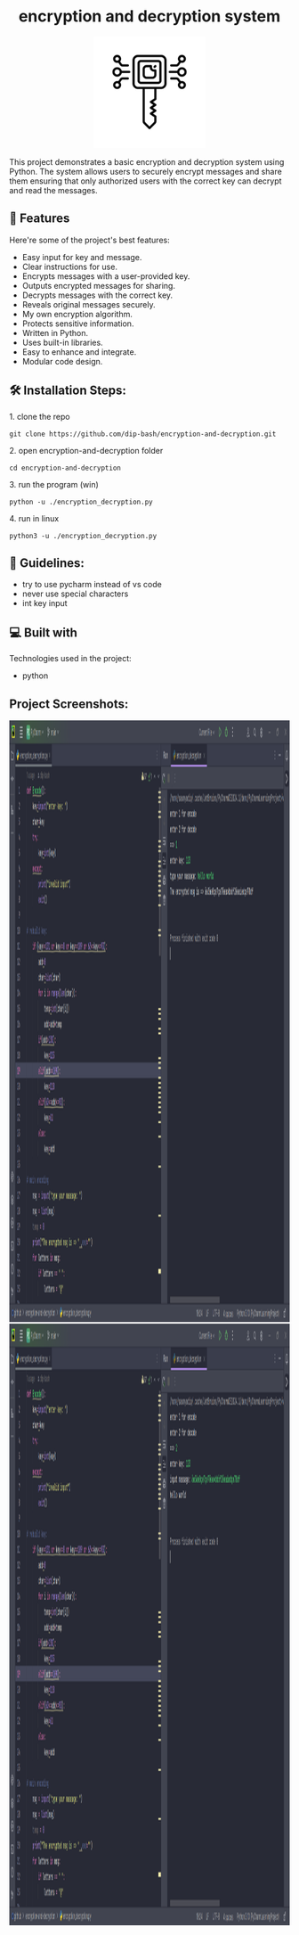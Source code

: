 <h1 align="center" id="title">encryption and decryption system</h1>

<p align="center"><img src="img/encryption-line-icon-icon-for-your-website-mobile-presentation-and-logo-design-vector.jpg" alt="project-image" width="200" height="200/"></p>

<p id="description">This project demonstrates a basic encryption and decryption system using Python. The system allows users to securely encrypt messages and share them ensuring that only authorized users with the correct key can decrypt and read the messages.</p>

  
  
<h2>🧐 Features</h2>

Here're some of the project's best features:

*   Easy input for key and message.
*   Clear instructions for use.
*   Encrypts messages with a user-provided key.
*   Outputs encrypted messages for sharing.
*   Decrypts messages with the correct key.
*   Reveals original messages securely.
*   My own encryption algorithm.
*   Protects sensitive information.
*   Written in Python.
*   Uses built-in libraries.
*   Easy to enhance and integrate.
*   Modular code design.

<h2>🛠️ Installation Steps:</h2>

<p>1. clone the repo</p>

```
git clone https://github.com/dip-bash/encryption-and-decryption.git
```

<p>2. open encryption-and-decryption folder</p>

```
cd encryption-and-decryption
```

<p>3. run the program (win)</p>

```
python -u ./encryption_decryption.py
```

<p>4. run in linux</p>

```
python3 -u ./encryption_decryption.py
```

<h2>🍰 Guidelines:</h2>

* try to use pycharm instead of vs code
* never use special characters
* int key input

  
  
<h2>💻 Built with</h2>

Technologies used in the project:

*   python

<h2>Project Screenshots:</h2>

<img src="img/Screenshot from 2024-05-22 11-22-59.png" alt="project-screenshot" width="1920" height="1080/">

<img src="img/Screenshot from 2024-05-22 11-24-00.png" alt="project-screenshot" width="1920" height="1080/">
